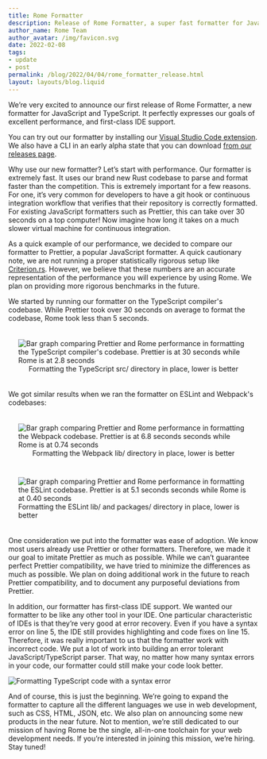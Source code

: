 ```yaml
---
title: Rome Formatter
description: Release of Rome Formatter, a super fast formatter for JavaScript and TypeScript
author_name: Rome Team
author_avatar: /img/favicon.svg
date: 2022-02-08
tags:
- update
- post
permalink: /blog/2022/04/04/rome_formatter_release.html
layout: layouts/blog.liquid
---
```

We’re very excited to announce our first release of Rome Formatter, a new formatter for JavaScript and TypeScript. It perfectly expresses our goals of excellent performance, and first-class IDE support.

You can try out our formatter by installing our [Visual Studio Code extension](https://marketplace.visualstudio.com/items?itemName=rome.rome). We also have a CLI in an early alpha state that you can download [from our releases page](https://github.com/rome/tools/releases).

Why use our new formatter? Let’s start with performance. Our formatter is extremely fast. It uses our brand new Rust codebase to parse and format faster than the competition. This is extremely important for a few reasons. For one, it’s very common for developers to have a git hook or continuous integration workflow that verifies that their repository is correctly formatted. For existing JavaScript formatters such as Prettier, this can take over 30 seconds on a top computer! Now imagine how long it takes on a much slower virtual machine for continuous integration.

As a quick example of our performance, we decided to compare our formatter to Prettier, a popular JavaScript formatter. A quick cautionary note, we are not running a proper statistically rigorous setup like [Criterion.rs](https://github.com/bheisler/criterion.rs). However, we believe that these numbers are an accurate representation of the performance you will experience by using Rome. We plan on providing more rigorous benchmarks in the future.

We started by running our formatter on the TypeScript compiler's codebase. While Prettier took over 30 seconds on average to format the codebase, Rome took less than 5 seconds.

<div style="display: flex; flex-direction: column; align-items: center; padding: 20px">
  <img
    style="max-width: 600px"
    alt="Bar graph comparing Prettier and Rome performance in formatting the TypeScript compiler's codebase. Prettier is at 30 seconds while Rome is at 2.8 seconds"
    src="/img/blog/formatter_benchmark_typescript.png"
  />
  Formatting the TypeScript src/ directory in place, lower is better
</div>

We got similar results when we ran the formatter on ESLint and Webpack's codebases:

<div style="display: flex; flex-direction: column; align-items: center; padding: 20px">
  <img
    style="max-width: 600px"
    alt="Bar graph comparing Prettier and Rome performance in formatting the Webpack codebase. Prettier is at 6.8 seconds seconds while Rome is at 0.74 seconds"
    src="/img/blog/formatter_benchmark_webpack.png"
  />
  Formatting the Webpack lib/ directory in place, lower is better
</div>

<div style="display: flex; flex-direction: column; align-items: center; padding: 20px">
  <img
    style="max-width: 600px"
    alt="Bar graph comparing Prettier and Rome performance in formatting the ESLint codebase. Prettier is at 5.1 seconds seconds while Rome is at 0.40 seconds"
    src="/img/blog/formatter_benchmark_eslint.png"
  />
  Formatting the ESLint lib/ and packages/ directory in place, lower is better
</div>

One consideration we put into the formatter was ease of adoption. We know most users already use Prettier or other formatters. Therefore, we made it our goal to imitate Prettier as much as possible. While we can’t guarantee perfect Prettier compatibility, we have tried to minimize the differences as much as possible. We plan on doing additional work in the future to reach Prettier compatibility, and to document any purposeful deviations from Prettier.

In addition, our formatter has first-class IDE support. We wanted our formatter to be like any other tool in your IDE. One particular characteristic of IDEs is that they’re very good at error recovery. Even if you have a syntax error on line 5, the IDE still provides highlighting and code fixes on line 15. Therefore, it was really important to us that the formatter work with incorrect code. We put a lot of work into building an error tolerant JavaScript/TypeScript parser. That way, no matter how many syntax errors in your code, our formatter could still make your code look better.

<img style="max-width: 800px" alt="Formatting TypeScript code with a syntax error" src="/img/blog/formatter_broken_code_demo.gif" />


And of course, this is just the beginning. We’re going to expand the formatter to capture all the different languages we use in web development, such as CSS, HTML, JSON, etc. We also plan on announcing some new products in the near future. Not to mention, we’re still dedicated to our mission of having Rome be the single, all-in-one toolchain for your web development needs. If you’re interested in joining this mission, we’re hiring. Stay tuned!
